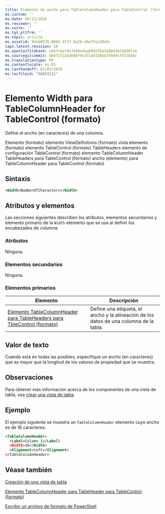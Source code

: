 ```yaml
---
title: Elemento de ancho para TableColumnHeader para TableControl (formato) | Microsoft Docs
ms.custom: ''
ms.date: 09/13/2016
ms.reviewer: ''
ms.suite: ''
ms.tgt_pltfrm: ''
ms.topic: article
ms.assetid: 94eb0535-8002-4f17-9a2b-4be75ec20e5c
caps.latest.revision: 18
ms.openlocfilehash: a38fcbef457e69e3ea08d25ba3a9843621036f1e
ms.sourcegitcommit: b6871f21bd666f9cd71dd336bb3f844cf472b56c
ms.translationtype: MT
ms.contentlocale: es-ES
ms.lasthandoff: 02/03/2019
ms.locfileid: "56853111"
---
```

# <a name="width-element-for-tablecolumnheader-for-tablecontrol-format"></a>Elemento Width para TableColumnHeader for TableControl (formato)

Define el ancho (en caracteres) de una columna.

Elemento (formato) elemento ViewDefinitions (formato) vista elemento (formato) elemento TableControl (formato) TableHeaders elemento de configuración TableControl (formato) elemento TableColumnHeader TableHeaders para TableControl (formato) ancho (elemento) para TableColumnHeader para TableControl (formato)

## <a name="syntax"></a>Sintaxis

```xml
<Width>NumberOfCharacters</Width>
```

## <a name="attributes-and-elements"></a>Atributos y elementos

Las secciones siguientes describen los atributos, elementos secundarios y elemento primario de la `Width` elemento que se usa al definir los encabezados de columna.

### <a name="attributes"></a>Atributos

Ninguna.

### <a name="child-elements"></a>Elementos secundarios

Ninguna.

### <a name="parent-elements"></a>Elementos primarios

|Elemento|Descripción|
|-------------|-----------------|
|[Elemento TableColumnHeader para TableHeaders para TbleControl (formato)](./tablecolumnheader-element-format.md)|Define una etiqueta, el ancho y la alineación de los datos de una columna de la tabla.|

## <a name="text-value"></a>Valor de texto

Cuando está en todas las posibles, especifique un ancho (en caracteres) que es mayor que la longitud de los valores de propiedad que se muestra.

## <a name="remarks"></a>Observaciones

Para obtener más información acerca de los componentes de una vista de tabla, vea [crear una vista de tabla](./creating-a-table-view.md).

## <a name="example"></a>Ejemplo

El ejemplo siguiente se muestra un `TableColumnHeader` elemento cuyo ancho es de 16 caracteres.

```xml
<TableColumnHeader>
  <Label>Column 1</Label)
  <Width>16</Width>
  <Alignment>Left</Alignment>
</TableColumnHeader>
```

## <a name="see-also"></a>Véase también

[Creación de una vista de tabla](./creating-a-table-view.md)

[Elemento TableColumnHeader para TableHeader para TableControl (formato)](./tablecolumnheader-element-format.md)

[Escribir un archivo de formato de PowerShell](./writing-a-powershell-formatting-file.md)
